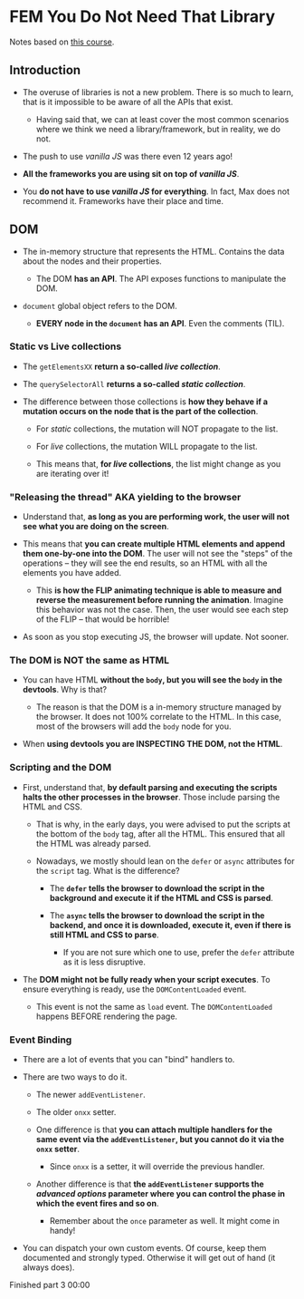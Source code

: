 # FEM You Do Not Need That Library

Notes based on [this course](https://frontendmasters.com/workshops/pure-javascript/).

## Introduction

- The overuse of libraries is not a new problem. There is so much to learn, that is it impossible to be aware of all the APIs that exist.

  - Having said that, we can at least cover the most common scenarios where we think we need a library/framework, but in reality, we do not.

- The push to use _vanilla JS_ was there even 12 years ago!

- **All the frameworks you are using sit on top of _vanilla JS_**.

- You **do not have to use _vanilla JS_ for everything**. In fact, Max does not recommend it. Frameworks have their place and time.

## DOM

- The in-memory structure that represents the HTML. Contains the data about the nodes and their properties.

  - The DOM **has an API**. The API exposes functions to manipulate the DOM.

- `document` global object refers to the DOM.

  - **EVERY node in the `document` has an API**. Even the comments (TIL).

### Static vs Live collections

- The `getElementsXX` **return a so-called _live collection_**.

- The `querySelectorAll` **returns a so-called _static collection_**.

- The difference between those collections is **how they behave if a mutation occurs on the node that is the part of the collection**.

  - For _static_ collections, the mutation will NOT propagate to the list.

  - For _live_ collections, the mutation WILL propagate to the list.

  - This means that, **for _live_ collections**, the list might change as you are iterating over it!

### "Releasing the thread" AKA yielding to the browser

- Understand that, **as long as you are performing work, the user will not see what you are doing on the screen**.

- This means that **you can create multiple HTML elements and append them one-by-one into the DOM**. The user will not see the "steps" of the operations – they will see the end results, so an HTML with all the elements you have added.

  - This **is how the FLIP animating technique is able to measure and reverse the measurement before running the animation**. Imagine this behavior was not the case. Then, the user would see each step of the FLIP – that would be horrible!

- As soon as you stop executing JS, the browser will update. Not sooner.

### The DOM is NOT the same as HTML

- You can have HTML **without the `body`, but you will see the `body` in the devtools**. Why is that?

  - The reason is that the DOM is a in-memory structure managed by the browser. It does not 100% correlate to the HTML. In this case, most of the browsers will add the `body` node for you.

- When **using devtools you are INSPECTING THE DOM, not the HTML**.

### Scripting and the DOM

- First, understand that, **by default parsing and executing the scripts halts the other processes in the browser**. Those include parsing the HTML and CSS.

  - That is why, in the early days, you were advised to put the scripts at the bottom of the `body` tag, after all the HTML. This ensured that all the HTML was already parsed.

  - Nowadays, we mostly should lean on the `defer` or `async` attributes for the `script` tag. What is the difference?

    - The **`defer` tells the browser to download the script in the background and execute it if the HTML and CSS is parsed**.

    - The **`async` tells the browser to download the script in the backend, and once it is downloaded, execute it, even if there is still HTML and CSS to parse**.

      - If you are not sure which one to use, prefer the `defer` attribute as it is less disruptive.

- The **DOM might not be fully ready when your script executes**. To ensure everything is ready, use the `DOMContentLoaded` event.

  - This event is not the same as `load` event. The `DOMContentLoaded` happens BEFORE rendering the page.

### Event Binding

- There are a lot of events that you can "bind" handlers to.

- There are two ways to do it.

  - The newer `addEventListener`.

  - The older `onxx` setter.

  - One difference is that **you can attach multiple handlers for the same event via the `addEventListener`, but you cannot do it via the `onxx` setter**.

    - Since `onxx` is a setter, it will override the previous handler.

  - Another difference is that **the `addEventListener` supports the _advanced options_ parameter where you can control the phase in which the event fires and so on**.

    - Remember about the `once` parameter as well. It might come in handy!

- You can dispatch your own custom events. Of course, keep them documented and strongly typed. Otherwise it will get out of hand (it always does).

Finished part 3 00:00

